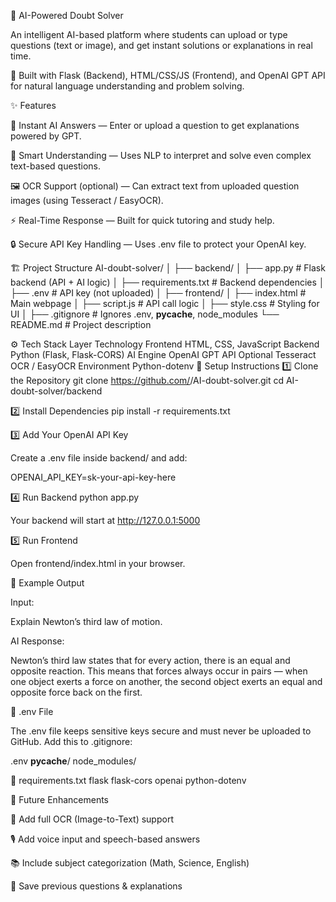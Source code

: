 🧠 AI-Powered Doubt Solver

An intelligent AI-based platform where students can upload or type questions (text or image), and get instant solutions or explanations in real time.

🚀 Built with Flask (Backend), HTML/CSS/JS (Frontend), and OpenAI GPT API for natural language understanding and problem solving.

✨ Features

🧩 Instant AI Answers — Enter or upload a question to get explanations powered by GPT.

🧠 Smart Understanding — Uses NLP to interpret and solve even complex text-based questions.

🖼️ OCR Support (optional) — Can extract text from uploaded question images (using Tesseract / EasyOCR).

⚡ Real-Time Response — Built for quick tutoring and study help.

🔒 Secure API Key Handling — Uses .env file to protect your OpenAI key.

🏗️ Project Structure
AI-doubt-solver/
│
├── backend/
│   ├── app.py               # Flask backend (API + AI logic)
│   ├── requirements.txt     # Backend dependencies
│   ├── .env                 # API key (not uploaded)
│
├── frontend/
│   ├── index.html           # Main webpage
│   ├── script.js            # API call logic
│   ├── style.css            # Styling for UI
│
├── .gitignore               # Ignores .env, __pycache__, node_modules
└── README.md                # Project description

⚙️ Tech Stack
Layer	Technology
Frontend	HTML, CSS, JavaScript
Backend	Python (Flask, Flask-CORS)
AI Engine	OpenAI GPT API
Optional	Tesseract OCR / EasyOCR
Environment	Python-dotenv
🚀 Setup Instructions
1️⃣ Clone the Repository
git clone https://github.com/<your-username>/AI-doubt-solver.git
cd AI-doubt-solver/backend

2️⃣ Install Dependencies
pip install -r requirements.txt

3️⃣ Add Your OpenAI API Key

Create a .env file inside backend/ and add:

OPENAI_API_KEY=sk-your-api-key-here

4️⃣ Run Backend
python app.py


Your backend will start at http://127.0.0.1:5000

5️⃣ Run Frontend

Open frontend/index.html in your browser.

💬 Example Output

Input:

Explain Newton’s third law of motion.

AI Response:

Newton’s third law states that for every action, there is an equal and opposite reaction. This means that forces always occur in pairs — when one object exerts a force on another, the second object exerts an equal and opposite force back on the first.

🔐 .env File

The .env file keeps sensitive keys secure and must never be uploaded to GitHub.
Add this to .gitignore:

.env
__pycache__/
node_modules/

🧩 requirements.txt
flask
flask-cors
openai
python-dotenv

🧠 Future Enhancements

📸 Add full OCR (Image-to-Text) support

🎙️ Add voice input and speech-based answers

📚 Include subject categorization (Math, Science, English)

🧾 Save previous questions & explanations
